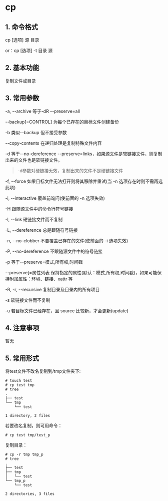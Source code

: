 # cp

## 1. 命令格式

cp [选项] 源 目录

or：cp [选项] -t 目录 源

## 2. 基本功能

复制文件或目录

## 3. 常用参数

-a, --archive	等于-dR --preserve=all

--backup[=CONTROL]	为每个已存在的目标文件创建备份

-b	类似--backup 但不接受参数

--copy-contents	在递归处理是复制特殊文件内容

-d	等于--no-dereference --preserve=links，如果源文件是软链接文件，则复制出来的文件也是软链接文件。

> -d参数对硬链接无效，复制出来的文件不是硬链接文件

-f, --force	如果目标文件无法打开则将其移除并重试(当 -n 选项存在时则不需再选此项)

-i, --interactive	覆盖前询问(使前面的 -n 选项失效)

-H	跟随源文件中的命令行符号链接

-l, --link	硬链接文件而不复制

-L, --dereference	总是跟随符号链接

-n, --no-clobber	不要覆盖已存在的文件(使前面的 -i 选项失效)

-P, --no-dereference	不跟随源文件中的符号链接

-p	等于--preserve=模式,所有权,时间戳

--preserve[=属性列表   保持指定的属性(默认：模式,所有权,时间戳)，如果可能保持附加属性：环境、链接、xattr 等

-R, -r, --recursive  复制目录及目录内的所有项目

-s	软链接文件而不复制

-u	若目标文件已经存在，且 source 比较新，才会更新(update)

## 4. 注意事项

暂无

## 5. 常用形式

将test文件不改名复制到/tmp文件夹下:

```console
# touch test
# cp test tmp
# tree
.
├── test
└── tmp
    └── test

1 directory, 2 files
```

若要改名复制，则可用命令：

```console
# cp test tmp/test_p
```

复制目录：

```console
# cp -r tmp tmp_p
# tree
.
├── test
├── tmp
│   └── test
└── tmp_p
    └── test

2 directories, 3 files
```

